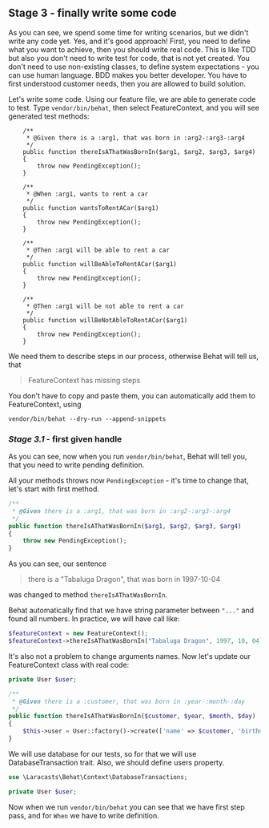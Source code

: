 ## Stage 3 - finally write some code

As you can see, we spend some time for writing scenarios, but we didn't write any code yet.
Yes, and it's good approach! First, you need to define what you want to achieve, then you should write real code.
This is like TDD but also you don't need to write test for code, that is not yet created.
You don't need to use non-existing classes, to define system expectations - you can use human language.
BDD makes you better developer. You have to first understood customer needs, then you are allowed to build solution.

Let's write some code. Using our feature file, we are able to generate code to test. 
Type `vendor/bin/behat`, then select FeatureContext, and you will see generated test methods:

```
    /**
     * @Given there is a :arg1, that was born in :arg2-:arg3-:arg4
     */
    public function thereIsAThatWasBornIn($arg1, $arg2, $arg3, $arg4)
    {
        throw new PendingException();
    }

    /**
     * @When :arg1, wants to rent a car
     */
    public function wantsToRentACar($arg1)
    {
        throw new PendingException();
    }

    /**
     * @Then :arg1 will be able to rent a car
     */
    public function willBeAbleToRentACar($arg1)
    {
        throw new PendingException();
    }

    /**
     * @Then :arg1 will be not able to rent a car
     */
    public function willBeNotAbleToRentACar($arg1)
    {
        throw new PendingException();
    }
```

We need them to describe steps in our process, otherwise Behat will tell us, that 
> FeatureContext has missing steps

You don't have to copy and paste them, you can automatically add them to FeatureContext, using

```
vendor/bin/behat --dry-run --append-snippets
```

### *Stage 3.1* - first given handle

As you can see, now when you run `vendor/bin/behat`, Behat will tell you, that you need to write pending definition.

All your methods throws now `PendingException` - it's time to change that, let's start with first method.

```php
/**
 * @Given there is a :arg1, that was born in :arg2-:arg3-:arg4
 */
public function thereIsAThatWasBornIn($arg1, $arg2, $arg3, $arg4)
{
    throw new PendingException();
}
```

As you can see, our sentence

> there is a "Tabaluga Dragon", that was born in 1997-10-04

was changed to method `thereIsAThatWasBornIn`. 

Behat automatically find that we have string parameter between `"..."` and found all numbers.
In practice, we will have call like:

```php
$featureContext = new FeatureContext();
$featureContext->thereIsAThatWasBornIn("Tabaluga Dragon", 1997, 10, 04);
```

It's also not a problem to change arguments names.
Now let's update our FeatureContext class with real code:

```php
private User $user;

/**
 * @Given there is a :customer, that was born in :year-:month-:day
 */
public function thereIsAThatWasBornIn($customer, $year, $month, $day)
{
    $this->user = User::factory()->create(['name' => $customer, 'birthday' => Carbon::create($year, $month, $day)]);
}
```

We will use database for our tests, so for that we will use DatabaseTransaction trait.
Also, we should define users property.

```php
use \Laracasts\Behat\Context\DatabaseTransactions;

private User $user;
```

Now when we run `vendor/bin/behat` you can see that we have first step pass, and for `When` we have to write definition.